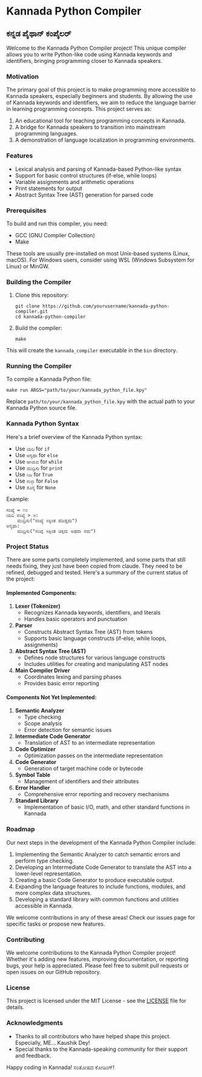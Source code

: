 # Kannada Python Compiler

## ಕನ್ನಡ ಪೈಥಾನ್ ಕಂಪೈಲರ್

Welcome to the Kannada Python Compiler project! This unique compiler allows you to write Python-like code using Kannada keywords and identifiers, bringing programming closer to Kannada speakers.

### Motivation

The primary goal of this project is to make programming more accessible to Kannada speakers, especially beginners and students. By allowing the use of Kannada keywords and identifiers, we aim to reduce the language barrier in learning programming concepts. This project serves as:

1. An educational tool for teaching programming concepts in Kannada.
2. A bridge for Kannada speakers to transition into mainstream programming languages.
3. A demonstration of language localization in programming environments.

### Features

- Lexical analysis and parsing of Kannada-based Python-like syntax
- Support for basic control structures (if-else, while loops)
- Variable assignments and arithmetic operations
- Print statements for output
- Abstract Syntax Tree (AST) generation for parsed code

### Prerequisites

To build and run this compiler, you need:

- GCC (GNU Compiler Collection)
- Make

These tools are usually pre-installed on most Unix-based systems (Linux, macOS). For Windows users, consider using WSL (Windows Subsystem for Linux) or MinGW.

### Building the Compiler

1. Clone this repository:
   ```
   git clone https://github.com/yourusername/kannada-python-compiler.git
   cd kannada-python-compiler
   ```

2. Build the compiler:
   ```
   make
   ```

This will create the `kannada_compiler` executable in the `bin` directory.

### Running the Compiler

To compile a Kannada Python file:

```
make run ARGS="path/to/your/kannada_python_file.kpy"
```

Replace `path/to/your/kannada_python_file.kpy` with the actual path to your Kannada Python source file.

### Kannada Python Syntax

Here's a brief overview of the Kannada Python syntax:

- Use `ಯದಿ` for `if`
- Use `ಅನ್ಯಥಾ` for `else`
- Use `ಆಗಿರುವ` for `while`
- Use `ಮುದ್ರಿಸು` for `print`
- Use `ನಿಜ` for `True`
- Use `ಸುಳ್ಳು` for `False`
- Use `ಶೂನ್ಯ` for `None`

Example:

```
ಸಂಖ್ಯೆ = ೧೦
ಯದಿ ಸಂಖ್ಯೆ > ೫:
    ಮುದ್ರಿಸು("ಸಂಖ್ಯೆ ೫ಕ್ಕಿಂತ ದೊಡ್ಡದು")
ಅನ್ಯಥಾ:
    ಮುದ್ರಿಸು("ಸಂಖ್ಯೆ ೫ಕ್ಕಿಂತ ಚಿಕ್ಕದು ಅಥವಾ ಸಮ")
```

### Project Status

There are some parts completely implemented, and some parts that still needs fixing, they just have been copied from claude. They need to be refined, debugged and tested. Here's a summary of the current status of the project:

#### Implemented Components:

1. **Lexer (Tokenizer)**
   - Recognizes Kannada keywords, identifiers, and literals
   - Handles basic operators and punctuation
2. **Parser**
   - Constructs Abstract Syntax Tree (AST) from tokens
   - Supports basic language constructs (if-else, while loops, assignments)
3. **Abstract Syntax Tree (AST)**
   - Defines node structures for various language constructs
   - Includes utilities for creating and manipulating AST nodes
4. **Main Compiler Driver**
   - Coordinates lexing and parsing phases
   - Provides basic error reporting

#### Components Not Yet Implemented:

1. **Semantic Analyzer**
   - Type checking
   - Scope analysis
   - Error detection for semantic issues
2. **Intermediate Code Generator**
   - Translation of AST to an intermediate representation
3. **Code Optimizer**
   - Optimization passes on the intermediate representation
4. **Code Generator**
   - Generation of target machine code or bytecode
5. **Symbol Table**
   - Management of identifiers and their attributes
6. **Error Handler**
   - Comprehensive error reporting and recovery mechanisms
7. **Standard Library**
   - Implementation of basic I/O, math, and other standard functions in Kannada

### Roadmap
Our next steps in the development of the Kannada Python Compiler include:
1. Implementing the Semantic Analyzer to catch semantic errors and perform type checking.
2. Developing an Intermediate Code Generator to translate the AST into a lower-level representation.
3. Creating a basic Code Generator to produce executable output.
4. Expanding the language features to include functions, modules, and more complex data structures.
5. Developing a standard library with common functions and utilities accessible in Kannada.

We welcome contributions in any of these areas! Check our issues page for specific tasks or propose new features.

### Contributing

We welcome contributions to the Kannada Python Compiler project! Whether it's adding new features, improving documentation, or reporting bugs, your help is appreciated. Please feel free to submit pull requests or open issues on our GitHub repository.

### License

This project is licensed under the MIT License - see the [LICENSE](LICENSE) file for details.

### Acknowledgments

- Thanks to all contributors who have helped shape this project. Especially, ME... Kaushik Dey!
- Special thanks to the Kannada-speaking community for their support and feedback.

Happy coding in Kannada! ಸಂತೋಷದ ಕೋಡಿಂಗ್!